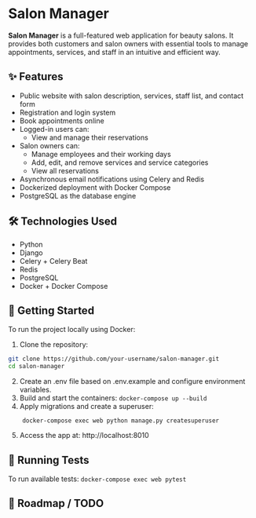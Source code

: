 # Salon Manager

**Salon Manager** is a full-featured web application for beauty salons. It provides both customers and salon owners with essential tools to manage appointments, services, and staff in an intuitive and efficient way.

## ✨ Features

- Public website with salon description, services, staff list, and contact form
- Registration and login system
- Book appointments online
- Logged-in users can:
  - View and manage their reservations
- Salon owners can:
  - Manage employees and their working days
  - Add, edit, and remove services and service categories
  - View all reservations
- Asynchronous email notifications using Celery and Redis
- Dockerized deployment with Docker Compose
- PostgreSQL as the database engine

## 🛠️ Technologies Used

- Python
- Django
- Celery + Celery Beat
- Redis
- PostgreSQL
- Docker + Docker Compose

## 🚀 Getting Started

To run the project locally using Docker:

1.  Clone the repository:
   ```bash
   git clone https://github.com/your-username/salon-manager.git
   cd salon-manager
   ```
2.	Create an .env file based on .env.example and configure environment variables.
3.  Build and start the containers:
  ```docker-compose up --build```
4.  Apply migrations and create a superuser:
  ``` docker-compose exec web python manage.py migrate
      docker-compose exec web python manage.py createsuperuser
  ```
5.	Access the app at: http://localhost:8010


## 🧪 Running Tests

To run available tests:
```docker-compose exec web pytest```

## 📌 Roadmap / TODO
